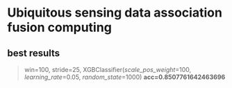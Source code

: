 # Ubiquitous sensing data association fusion computing

## best results

> win=100,  stride=25, XGBClassifier(*scale_pos_weight*=100, *learning_rate*=0.05, *random_state*=1000)
> **acc=0.8507761642463696** 
